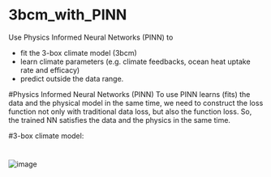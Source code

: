 # 3bcm_with_PINN
Use Physics Informed Neural Networks (PINN) to 
- fit the 3-box climate model (3bcm)
- learn climate parameters (e.g. climate feedbacks, ocean heat uptake rate and efficacy)
- predict outside the data range.

#Physics Informed Neural Networks (PINN)
To use PINN learns (fits) the data and the physical model in the same time, we need to construct the loss function not only with traditional data loss, but also the function loss. So, the trained NN satisfies the data and the physics in the same time. 


#3-box climate model:

#
![image](https://user-images.githubusercontent.com/61756907/150723100-61001d3e-f624-4f46-8980-020753ccaddf.png)

# 

